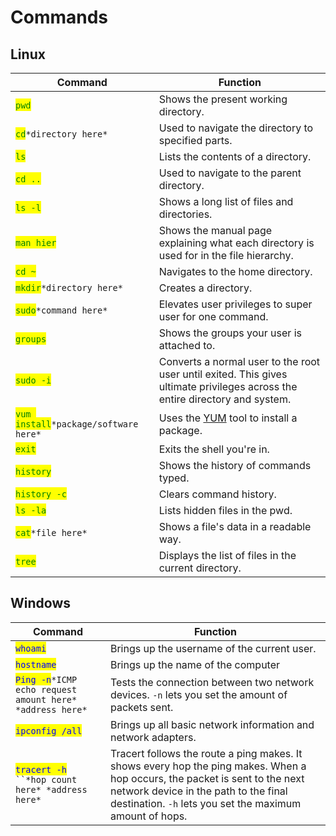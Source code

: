 # Commands

## Linux&#x20;

| Command                                                                  | Function                                                                                                                     |
| ------------------------------------------------------------------------ | ---------------------------------------------------------------------------------------------------------------------------- |
| <mark style="color:green;">`pwd`</mark>                                  | Shows the present working directory.                                                                                         |
| <mark style="color:green;">`cd`</mark>`*directory here*`                 | Used to navigate the directory to specified parts.                                                                           |
| <mark style="color:green;">`ls`</mark>                                   | Lists the contents of a directory.                                                                                           |
| <mark style="color:green;">`cd ..`</mark>                                | Used to navigate to the parent directory.                                                                                    |
| <mark style="color:green;">`ls -l`</mark>                                | Shows a long list of files and directories.                                                                                  |
| <mark style="color:green;">`man hier`</mark>                             | Shows the manual page explaining what each directory is used for in the file hierarchy.                                      |
| <mark style="color:green;">`cd ~`</mark>                                 | Navigates to the home directory.                                                                                             |
| <mark style="color:green;">`mkdir`</mark>`*directory here*`              | Creates a directory.                                                                                                         |
| <mark style="color:green;">`sudo`</mark>`*command here*`                 | Elevates user privileges to super user for one command.                                                                      |
| <mark style="color:green;">`groups`</mark>                               | Shows the groups your user is attached to.                                                                                   |
| <mark style="color:green;">`sudo -i`</mark>                              | Converts a normal user to the root user until exited. This gives ultimate privileges across the entire directory and system. |
| <mark style="color:green;">`yum install`</mark>`*package/software here*` | Uses the [YUM](tools.md#yum) tool to install a package.                                                                      |
| <mark style="color:green;">`exit`</mark>                                 | Exits the shell you're in.                                                                                                   |
| <mark style="color:green;">`history`</mark>                              | Shows the history of commands typed.                                                                                         |
| <mark style="color:green;">`history -c`</mark>                           | Clears command history.                                                                                                      |
| <mark style="color:green;">`ls -la`</mark>                               | Lists hidden files in the pwd.                                                                                               |
| <mark style="color:green;">`cat`</mark>`*file here*`                     | Shows a file's data in a readable way.                                                                                       |
| <mark style="color:green;">`tree`</mark>                                 | Displays the list of files in the current directory.                                                                         |

## Windows

| Command                                                                                    | Function                                                                                                                                                                                                                         |
| ------------------------------------------------------------------------------------------ | -------------------------------------------------------------------------------------------------------------------------------------------------------------------------------------------------------------------------------- |
| <mark style="color:blue;">`whoami`</mark>                                                  | Brings up the username of the current user.                                                                                                                                                                                      |
| <mark style="color:blue;">`hostname`</mark>                                                | Brings up the name of the computer                                                                                                                                                                                               |
| <mark style="color:blue;">`Ping -n`</mark>`*ICMP echo request amount here* *address here*` | Tests the connection between two network devices. `-n` lets you set the amount of packets sent.                                                                                                                                  |
| <mark style="color:blue;">`ipconfig /all`</mark>                                           | Brings up all basic network information and network adapters.                                                                                                                                                                    |
| <mark style="color:blue;">`tracert -h`</mark>` ``*hop count here* *address here*`          | Tracert follows the route a ping makes. It shows every hop the ping makes. When a hop occurs, the packet is sent to the next network device in the path to the final destination. `-h` lets you set the maximum amount of hops.  |

